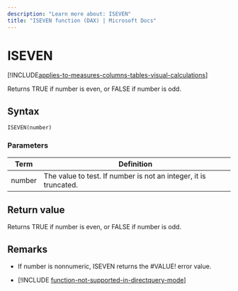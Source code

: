 ```yaml
---
description: "Learn more about: ISEVEN"
title: "ISEVEN function (DAX) | Microsoft Docs"
---
```

# ISEVEN

[!INCLUDE[applies-to-measures-columns-tables-visual-calculations](includes/applies-to-measures-columns-tables-visual-calculations.md)]

Returns TRUE if number is even, or FALSE if number is odd.  
  
## Syntax  
  
```dax
ISEVEN(number)  
```
  
### Parameters  
  
|Term|Definition|  
|--------|--------------|  
|number|The value to test. If number is not an integer, it is truncated.|  
  
## Return value

Returns TRUE if number is even, or FALSE if number is odd.  
  
## Remarks

- If number is nonnumeric, ISEVEN returns the #VALUE! error value.  

- [!INCLUDE [function-not-supported-in-directquery-mode](includes/function-not-supported-in-directquery-mode.md)]
